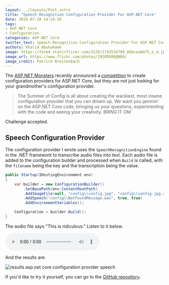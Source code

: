 ```yaml
---
layout: ../layouts/Post.astro
title: "Speech Recognition Configuration Provider For ASP.NET Core"
date: 2016-07-20 14:24:16
tags: 
- ASP.NET Core
- Configuration
categories: ASP.NET Core
twitter_text: Speech Recognition Configuration Provider For ASP.NET Core
authors: Khalid Abuhakmeh
image: https://farm4.staticflickr.com/3129/2743534799_86bcea8475_o_d.jpg
image_url: https://www.flickr.com/photos/29205886@N08/
image_credit: Patrick Breitenbach
---
```


The [ASP.NET Monsters](https://github.com/AspNetMonsters/SummerOfConfig) recently announced a [competition](https://github.com/AspNetMonsters/SummerOfConfig) to create configuration providers for ASP.NET Core, but they are not just looking for your grandmother's configuration provider.

> The Summer of Config is all about creating the wackiest, most insane configuration provider that you can dream up. We want you jammin' on the ASP.NET Core code, bringing us your questions, experimenting with the code and seeing your creativity. BRING IT ON!

Challenge accepted.

## Speech Configuration Provider 

The configuration provider I wrote uses the `SpeechRecognitionEngine` found in the .NET framework to transcribe audio files into text. Each audio file is added to the configuration builder and processed when `Build` is called, with the `filename` being the key and the transcription being the value.

```csharp
public Startup(IHostingEnvironment env)
{
    var builder = new ConfigurationBuilder()
        .SetBasePath(env.ContentRootPath)
        .AddImageFile(null, "config\\config.jpg", "config\\config.jpg.regions", false, true)
        .AddSpeech("config\\NotFoundMessage.wav", true, true)
        .AddEnvironmentVariables();

    Configuration = builder.Build();
}
```

The audio file says "This is ridiculous." Listen to it below.

<audio controls>
  <source src="https://github.com/khalidabuhakmeh/SummerOfConfig/raw/speech-recognition/src/ConfigFromAnywhere/Config/NotFoundMessage.wav" type="audio/wav">  
  Your browser does not support the audio element.
</audio>

And the results are:

![results asp.net core configuration provider speech](/images/speech-configuration-provider-aspnet-core.png)

If you'd like to try it yourself, you can go to the [GitHub repository](https://github.com/khalidabuhakmeh/SummerOfConfig/tree/speech-recognition).